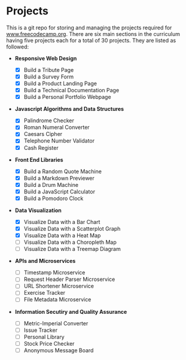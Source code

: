 # Projects

This is a git repo for storing and managing the projects required for www.freecodecamp.org. There are six
main sections in the curriculum having five projects each for a total of 30 projects. They are listed as followed:

-   **Responsive Web Design**

    -   [x] Build a Tribute Page
    -   [x] Build a Survey Form
    -   [x] Build a Product Landing Page
    -   [x] Build a Technical Documentation Page
    -   [x] Build a Personal Portfolio Webpage

-   **Javascript Algorithms and Data Structures**

    -   [x] Palindrome Checker
    -   [x] Roman Numeral Converter
    -   [x] Caesars Cipher
    -   [x] Telephone Number Validator
    -   [x] Cash Register

-   **Front End Libraries**

    -   [x] Build a Random Quote Machine
    -   [x] Build a Markdown Previewer
    -   [x] Build a Drum Machine
    -   [x] Build a JavaScript Calculator
    -   [x] Build a Pomodoro Clock

-   **Data Visualization**

    -   [x] Visualize Data with a Bar Chart
    -   [x] Visualize Data with a Scatterplot Graph
    -   [x] Visualize Data with a Heat Map
    -   [ ] Visualize Data with a Choropleth Map
    -   [ ] Visualize Data with a Treemap Diagram

-   **APIs and Microservices**

    -   [ ] Timestamp Microservice
    -   [ ] Request Header Parser Microservice
    -   [ ] URL Shortener Microservice
    -   [ ] Exercise Tracker
    -   [ ] File Metadata Microservice

-   **Information Secutiry and Quality Assurance**
    -   [ ] Metric-Imperial Converter
    -   [ ] Issue Tracker
    -   [ ] Personal Library
    -   [ ] Stock Price Checker
    -   [ ] Anonymous Message Board
